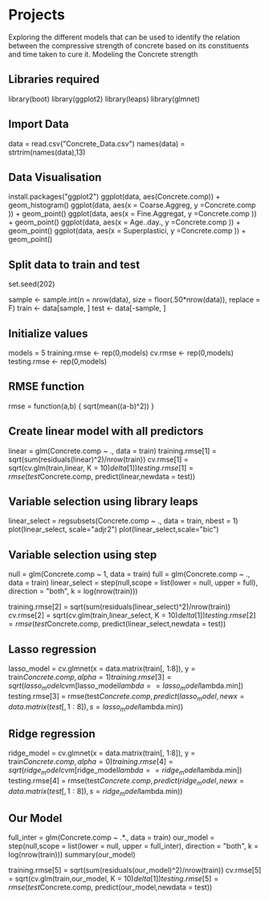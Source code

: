 # Projects
Exploring the different models that can be used to identify the relation between the compressive strength of concrete based on its constituents and time taken to cure it. 
Modeling the Concrete strength
## Libraries required

library(boot)
library(ggplot2)
library(leaps)
library(glmnet)

## Import Data

data = read.csv("Concrete_Data.csv")
names(data) = strtrim(names(data),13)

## Data Visualisation

install.packages("ggplot2")
ggplot(data, aes(Concrete.comp)) +
        geom_histogram()
ggplot(data, aes(x = Coarse.Aggreg, y =Concrete.comp )) +
        geom_point()
ggplot(data, aes(x = Fine.Aggregat, y =Concrete.comp )) +
        geom_point()
ggplot(data, aes(x = Age..day., y =Concrete.comp )) +
        geom_point()
ggplot(data, aes(x = Superplastici, y =Concrete.comp )) +
        geom_point()

## Split data to train and test

set.seed(202)

sample <- sample.int(n = nrow(data), size = floor(.50*nrow(data)), replace = F)
train <- data[sample, ]
test  <- data[-sample, ]

## Initialize values

models = 5
training.rmse <- rep(0,models)
cv.rmse <- rep(0,models)
testing.rmse <- rep(0,models)

## RMSE function

rmse = function(a,b) { sqrt(mean((a-b)^2)) }

## Create linear model with all predictors

linear = glm(Concrete.comp ~ ., data = train)
training.rmse[1] = sqrt(sum(residuals(linear)^2)/nrow(train))
cv.rmse[1] = sqrt(cv.glm(train,linear, K = 10)$delta[1])
testing.rmse[1] = rmse(test$Concrete.comp, predict(linear,newdata = test))

## Variable selection using library leaps

 linear_select = regsubsets(Concrete.comp ~ ., data = train, nbest = 1)
 plot(linear_select, scale="adjr2")
 plot(linear_select,scale="bic")

## Variable selection using step
 
null = glm(Concrete.comp ~ 1, data = train)
full = glm(Concrete.comp ~ ., data = train)
linear_select = step(null,scope = list(lower = null, upper = full), direction = "both", k = log(nrow(train)))

training.rmse[2] = sqrt(sum(residuals(linear_select)^2)/nrow(train))
cv.rmse[2] = sqrt(cv.glm(train,linear_select, K = 10)$delta[1])
testing.rmse[2] = rmse(test$Concrete.comp, predict(linear_select,newdata = test))

## Lasso regression

lasso_model = cv.glmnet(x = data.matrix(train[, 1:8]), y = train$Concrete.comp, alpha = 1)
training.rmse[3] = sqrt(lasso_model$cvm[lasso_model$lambda == lasso_model$lambda.min])
testing.rmse[3] = rmse(test$Concrete.comp , predict(lasso_model, newx = data.matrix(test[,1:8]), s = lasso_model$lambda.min))

## Ridge regression

ridge_model = cv.glmnet(x = data.matrix(train[, 1:8]), y = train$Concrete.comp, alpha = 0)
training.rmse[4] = sqrt(ridge_model$cvm[ridge_model$lambda == ridge_model$lambda.min])
testing.rmse[4] = rmse(test$Concrete.comp , predict(ridge_model, newx = data.matrix(test[,1:8]), s = ridge_model$lambda.min))


## Our Model

full_inter = glm(Concrete.comp ~ .*., data = train)
our_model = step(null,scope = list(lower = null, upper = full_inter), direction = "both", k = log(nrow(train)))
summary(our_model)

training.rmse[5] = sqrt(sum(residuals(our_model)^2)/nrow(train))
cv.rmse[5] = sqrt(cv.glm(train,our_model, K = 10)$delta[1])
testing.rmse[5] = rmse(test$Concrete.comp, predict(our_model,newdata = test))
